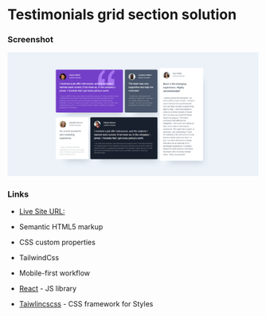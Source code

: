 # Testimonials grid section solution




### Screenshot

![](./src/assets/screenShot.png)



### Links

-  [ Live Site URL: ]()



- Semantic HTML5 markup
- CSS custom properties
- TailwindCss
- Mobile-first workflow
- [React](https://reactjs.org/) - JS library
- [Taiwlincscss](https://tailwindcss.com/) - CSS framework for Styles



